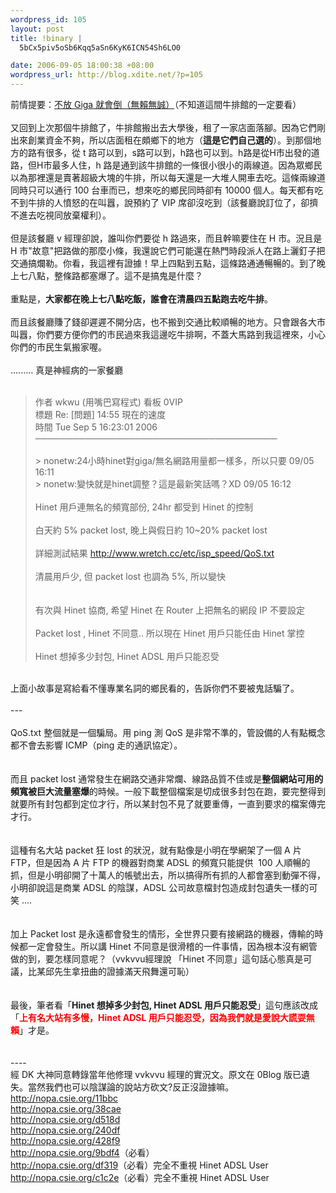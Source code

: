 ```yaml
--- 
wordpress_id: 105
layout: post
title: !binary |
  5bCx5piv5oSb6Kqq5aSn6KyK6ICN54Sh6LO0

date: 2006-09-05 18:00:38 +08:00
wordpress_url: http://blog.xdite.net/?p=105
---
```

前情提要：<a href="http://blog.xdite.net/?p=90" title="目前有 28 篇評論">不放 Giga 就會倒（無賴無誠）</a>（不知道這間牛排館的一定要看）<br /><br />又回到上次那個牛排館了，牛排館搬出去大學後，租了一家店面落腳。因為它們剛出來創業資金不夠，所以店面租在頗鄉下的地方（<strong>這是它們自己選的</strong>）。到那個地方的路有很多，從 t 路可以到，s路可以到，h路也可以到。h路是從H市出發的道路，但H市最多人住，h 路是通到該牛排館的一條很小很小的兩線道。因為眾鄉民以為那裡還是賣著超級大塊的牛排，所以每天還是一大堆人開車去吃。這條兩線道同時只可以通行 100 台車而已，想來吃的鄉民同時卻有 10000 個人。每天都有吃不到牛排的人憤怒的在叫囂，說預約了 VIP 席卻沒吃到（該餐廳說訂位了，卻擠不進去吃視同放棄權利）。<br /><br />但是該餐廳 v 經理卻說，誰叫你們要從 h 路過來，而且幹嘛要住在 H 市。況且是 H 市&quot;故意&quot;把路做的那麼小條，我還說它們可能還在熱門時段派人在路上灑釘子把交通搞爛勒。你看，我這裡有證據！早上四點到五點，這條路通通暢暢的。到了晚上七八點，整條路都塞爆了。這不是搞鬼是什麼？<br /><br />重點是，<strong>大家都在晚上七八點吃飯，誰會在清晨四五點跑去吃牛排</strong>。<br /><br />而且該餐廳賺了錢卻遲遲不開分店，也不搬到交通比較順暢的地方。只會跟各大市叫囂，你們要方便你們的市民過來我這邊吃牛排啊，不蓋大馬路到我這裡來，小心你們的市民生氣搬家喔。<br /><br />......... 真是神經病的一家餐廳 <br /><br /><blockquote> 作者  wkwu (用嘴巴寫程式)                                  看板  0VIP<br /> 標題  Re: [問題] 14:55 現在的速度<br /> 時間  Tue Sep  5 16:23:01 2006<br />───────────────────────────────────────<br /><br /> &gt;        nonetw:24小時hinet對giga/無名網路用量都一樣多，所以只要 09/05 16:11<br /> &gt;        nonetw:變快就是hinet調整？這是最新笑話嗎？XD            09/05 16:12<br /><br />Hinet 用戶連無名的頻寬部份, 24hr 都受到 Hinet 的控制<br /><br />白天約 5% packet lost, 晚上與假日約 10~20% packet lost<br /><br />詳細測試結果 http://www.wretch.cc/etc/isp_speed/QoS.txt<br /><br />清晨用戶少, 但 packet lost 也調為 5%, 所以變快<br /><br /><br />有次與 Hinet 協商, 希望 Hinet 在 Router 上把無名的網段 IP 不要設定<br /><br />Packet lost , Hinet 不同意.. 所以現在 Hinet 用戶只能任由 Hinet 掌控<br /><br />Hinet 想掉多少封包, Hinet ADSL 用戶只能忍受</blockquote><br />上面小故事是寫給看不懂專業名詞的鄉民看的，告訴你們不要被鬼話騙了。<br /><br />---<br /><br />QoS.txt 整個就是一個騙局。用 ping 測 QoS 是非常不準的，管設備的人有點概念都不會去影響 ICMP（ping 走的通訊協定）。<br /><br /><br />而且 packet lost 通常發生在網路交通非常爛、線路品質不佳或是<strong>整個網站可用的頻寬被巨大流量塞爆</strong>的時候。一般下載整個檔案是切成很多封包在跑，要完整得到就要所有封包都到定位才行，所以某封包不見了就要重傳，一直到要求的檔案傳完才行。<br /><br /><br />這種有名大站 packet 狂 lost 的狀況，就有點像是小明在學網架了一個 A 片 FTP，但是因為 A 片 FTP 的機器對商業 ADSL 的頻寬只能提供&nbsp; 100 人順暢的抓，但是小明卻開了十萬人的帳號出去，所以搞得所有抓的人都會塞到動彈不得，小明卻說這是商業 ADSL 的陰謀，ADSL 公司故意檔封包造成封包遺失一樣的可笑 ....<br /><br /><br />加上 Packet lost 是永遠都會發生的情形，全世界只要有接網路的機器，傳輸的時候都一定會發生。所以講 Hinet 不同意是很滑稽的一件事情，因為根本沒有網管做的到，要怎樣同意呢？（vvkvvu經理說 「Hinet 不同意」這句話心態真是可議，比某邱先生拿扭曲的證據滿天飛舞還可恥）<br /><br /><br />最後，筆者看「<strong>Hinet 想掉多少封包, Hinet ADSL 用戶只能忍受</strong>」這句應該改成「<font color="#ff0000"><strong>上有名大站有多慢，Hinet ADSL 用戶只能忍受，因為我們就是愛說大謊耍無賴</strong></font>」才是。<br /><br /><br />----<br />經 DK 大神同意轉錄當年他修理 vvkvvu 經理的實況文。原文在 0Blog 版已遺失。當然我們也可以陰謀論的說站方砍文?反正沒證據嘛。<br /><a target="_blank" href="http://nopa.csie.org/11bbc">http://nopa.csie.org/11bbc</a><br /><a target="_blank" href="http://nopa.csie.org/38cae">http://nopa.csie.org/38cae</a><br /><a target="_blank" href="http://nopa.csie.org/d518d">http://nopa.csie.org/d518d</a><br /><a target="_blank" href="http://nopa.csie.org/240df">http://nopa.csie.org/240df</a><br /><a target="_blank" href="http://nopa.csie.org/428f9">http://nopa.csie.org/428f9</a><br /><a target="_blank" href="http://nopa.csie.org/9bdf4">http://nopa.csie.org/9bdf4</a>（必看）<br /><a target="_blank" href="http://nopa.csie.org/df319">http://nopa.csie.org/df319</a>（必看）完全不重視 Hinet ADSL User<br /><a target="_blank" href="http://nopa.csie.org/c1c2e">http://nopa.csie.org/c1c2e</a>（必看）完全不重視 Hinet ADSL User
